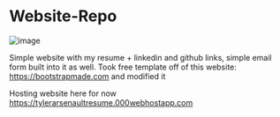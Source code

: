 # Website-Repo

![image](https://github.com/VirtualLime/Website-Repo/assets/104088514/50e551da-66dc-4396-b6bc-8001a7123479)



Simple website with my resume + linkedin and github links, simple email form built into it as well. Took free template off of this website: https://bootstrapmade.com and modified it

Hosting website here for now https://tylerarsenaultresume.000webhostapp.com
